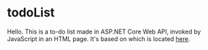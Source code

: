 # todoList
Hello.  This is a to-do list made in ASP.NET Core Web API, invoked by JavaScript in an HTML page.
It's based on  which is located [here](https://docs.microsoft.com/en-us/aspnet/core/tutorials/web-api-javascript?view=aspnetcore-5.0).
